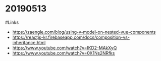 # 20190513

#Links
- https://zaengle.com/blog/using-v-model-on-nested-vue-components
- https://reactjs-kr.firebaseapp.com/docs/composition-vs-inheritance.html
- https://www.youtube.com/watch?v=IKD2-MAkXyQ
- https://www.youtube.com/watch?v=0X1Ns2NRfks